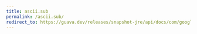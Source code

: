 ```yaml
---
title: ascii.sub
permalink: /ascii.sub/
redirect_to: https://guava.dev/releases/snapshot-jre/api/docs/com/google/common/base/Ascii.html#SUB
---
```

